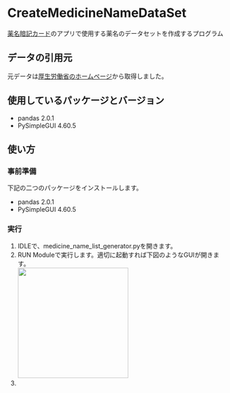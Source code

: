 # CreateMedicineNameDataSet
[薬名暗記カード](https://tas5521.github.io/MedicineNameQuiz/index.html)のアプリで使用する薬名のデータセットを作成するプログラム

## データの引用元
元データは[厚生労働省のホームページ](https://www.mhlw.go.jp/topics/2024/04/tp20240401-01.html)から取得しました。

## 使用しているパッケージとバージョン
- pandas 2.0.1
- PySimpleGUI 4.60.5

## 使い方
### 事前準備
下記の二つのパッケージをインストールします。
- pandas 2.0.1
- PySimpleGUI 4.60.5

### 実行
1. IDLEで、medicine_name_list_generator.pyを開きます。<br>
2. RUN Moduleで実行します。適切に起動すれば下図のようなGUIが開きます。<br>
<img width="250" src="images/スクリーンショット_1.png"><br>
3. 